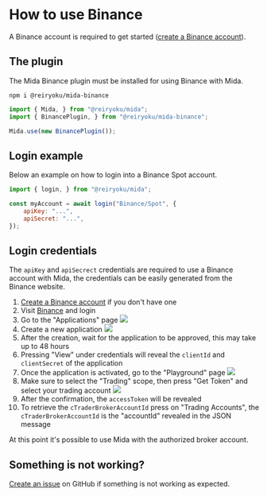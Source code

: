 # How to use Binance
A Binance account is required to get started ([create a Binance account](https://accounts.binance.com/en/register?ref=172142672)).

## The plugin
The Mida Binance plugin must be installed for using Binance with Mida.
```
npm i @reiryoku/mida-binance
```
```javascript
import { Mida, } from "@reiryoku/mida";
import { BinancePlugin, } from "@reiryoku/mida-binance";

Mida.use(new BinancePlugin());
```

## Login example
Below an example on how to login into a Binance Spot account.
```javascript
import { login, } from "@reiryoku/mida";

const myAccount = await login("Binance/Spot", {
    apiKey: "...",
    apiSecret: "...",
});
```

## Login credentials
The `apiKey` and `apiSecrect` credentials are required to use a Binance account with Mida,
the credentials can be easily generated from the Binance website.

1. [Create a Binance account](https://accounts.binance.com/en/register?ref=172142672) if you don't have one
2. Visit [Binance](https://www.binance.com) and login
3. Go to the "Applications" page
   ![](/open-api/1.png)
4. Create a new application
   ![](/open-api/2.png)
5. After the creation, wait for the application to be approved, this may take up to 48 hours
6. Pressing "View" under credentials will reveal the `clientId` and `clientSecret` of the application
7. Once the application is activated, go to the "Playground" page
   ![](/open-api/3.png)
8. Make sure to select the "Trading" scope, then press "Get Token" and select your trading account
   ![](/open-api/4.png)
9. After the confirmation, the `accessToken` will be revealed
10. To retrieve the `cTraderBrokerAccountId` press on "Trading Accounts", the `cTraderBrokerAccountId` is
    the "accountId" revealed in the JSON message

At this point it's possible to use Mida with the authorized broker account.

## Something is not working?
[Create an issue](https://github.com/Reiryoku-Technologies/Mida/issues) on GitHub if something is not working as expected.

